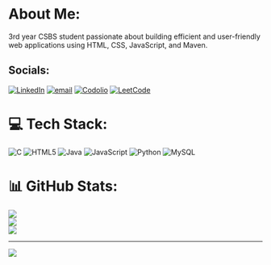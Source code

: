 # About Me:
3rd year CSBS student passionate about building efficient and user-friendly web applications using HTML, CSS, JavaScript, and Maven.<br> 


## Socials:
[![LinkedIn](https://img.shields.io/badge/LinkedIn-%230077B5.svg?logo=linkedin&logoColor=white)](https://linkedin.com/in/kaviya-k) [![email](https://img.shields.io/badge/Email-D14836?logo=gmail&logoColor=white)](mailto:kit27.csbs29@gmail.com) [![Codolio](https://img.shields.io/badge/Codolio-Profile-blue?style=for-the-badge&logo=codio&logoColor=white)](https://codolio.com/profile/Kitcsbs29)
[![LeetCode](https://img.shields.io/badge/LeetCode-Profile-orange?style=for-the-badge&logo=leetcode&logoColor=white)](https://leetcode.com/Kaviya2408)

# 💻 Tech Stack:
![C](https://img.shields.io/badge/c-%2300599C.svg?style=for-the-badge&logo=c&logoColor=white) ![HTML5](https://img.shields.io/badge/html5-%23E34F26.svg?style=for-the-badge&logo=html5&logoColor=white) ![Java](https://img.shields.io/badge/java-%23ED8B00.svg?style=for-the-badge&logo=openjdk&logoColor=white) ![JavaScript](https://img.shields.io/badge/javascript-%23323330.svg?style=for-the-badge&logo=javascript&logoColor=%23F7DF1E) ![Python](https://img.shields.io/badge/python-3670A0?style=for-the-badge&logo=python&logoColor=ffdd54) ![MySQL](https://img.shields.io/badge/mysql-4479A1.svg?style=for-the-badge&logo=mysql&logoColor=white)
# 📊 GitHub Stats:
![](https://github-readme-stats.vercel.app/api?username=Kaviya2408&theme=dark&hide_border=false&include_all_commits=false&count_private=false)<br/>
![](https://nirzak-streak-stats.vercel.app/?user=Kaviya2408&theme=dark&hide_border=false)<br/>
![](https://github-readme-stats.vercel.app/api/top-langs/?username=Kaviya2408&theme=dark&hide_border=false&include_all_commits=false&count_private=false&layout=compact)

---
[![](https://visitcount.itsvg.in/api?id=Kaviya2408&icon=0&color=0)](https://visitcount.itsvg.in)

<!-- Proudly created with GPRM ( https://gprm.itsvg.in ) -->
